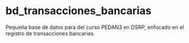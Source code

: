 # bd_transacciones_bancarias
Pequeña base de datos para del curso PEDAN3 en DSRP, enfocado en el registro de transacciones bancarias.
